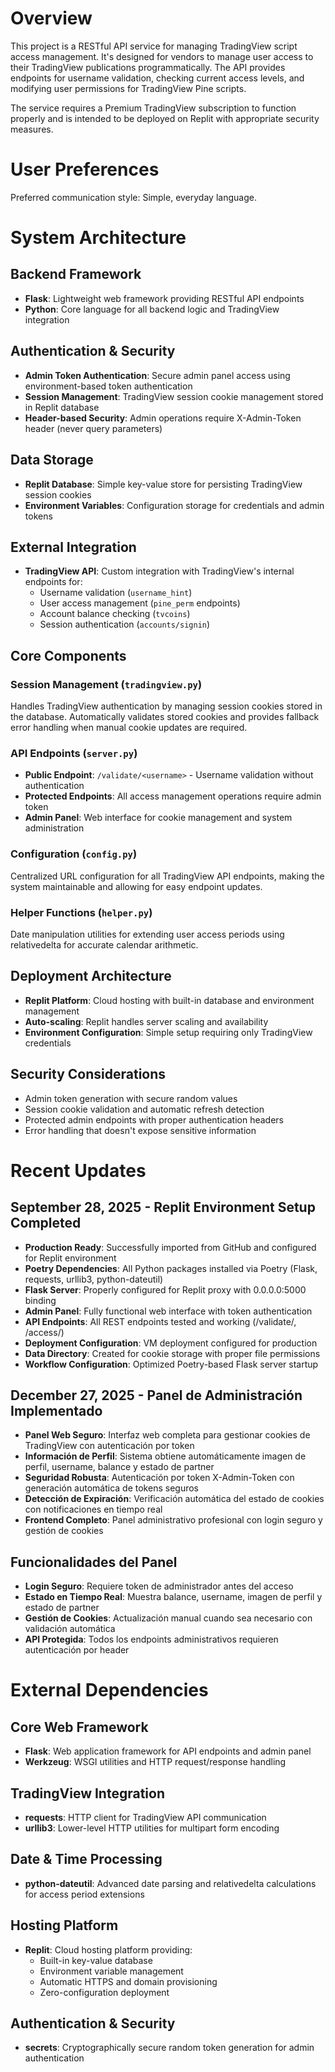# Overview

This project is a RESTful API service for managing TradingView script access management. It's designed for vendors to manage user access to their TradingView publications programmatically. The API provides endpoints for username validation, checking current access levels, and modifying user permissions for TradingView Pine scripts.

The service requires a Premium TradingView subscription to function properly and is intended to be deployed on Replit with appropriate security measures.

# User Preferences

Preferred communication style: Simple, everyday language.

# System Architecture

## Backend Framework
- **Flask**: Lightweight web framework providing RESTful API endpoints
- **Python**: Core language for all backend logic and TradingView integration

## Authentication & Security
- **Admin Token Authentication**: Secure admin panel access using environment-based token authentication
- **Session Management**: TradingView session cookie management stored in Replit database
- **Header-based Security**: Admin operations require X-Admin-Token header (never query parameters)

## Data Storage
- **Replit Database**: Simple key-value store for persisting TradingView session cookies
- **Environment Variables**: Configuration storage for credentials and admin tokens

## External Integration
- **TradingView API**: Custom integration with TradingView's internal endpoints for:
  - Username validation (`username_hint`)
  - User access management (`pine_perm` endpoints)
  - Account balance checking (`tvcoins`)
  - Session authentication (`accounts/signin`)

## Core Components

### Session Management (`tradingview.py`)
Handles TradingView authentication by managing session cookies stored in the database. Automatically validates stored cookies and provides fallback error handling when manual cookie updates are required.

### API Endpoints (`server.py`)
- **Public Endpoint**: `/validate/<username>` - Username validation without authentication
- **Protected Endpoints**: All access management operations require admin token
- **Admin Panel**: Web interface for cookie management and system administration

### Configuration (`config.py`)
Centralized URL configuration for all TradingView API endpoints, making the system maintainable and allowing for easy endpoint updates.

### Helper Functions (`helper.py`)
Date manipulation utilities for extending user access periods using relativedelta for accurate calendar arithmetic.

## Deployment Architecture
- **Replit Platform**: Cloud hosting with built-in database and environment management
- **Auto-scaling**: Replit handles server scaling and availability
- **Environment Configuration**: Simple setup requiring only TradingView credentials

## Security Considerations
- Admin token generation with secure random values
- Session cookie validation and automatic refresh detection
- Protected admin endpoints with proper authentication headers
- Error handling that doesn't expose sensitive information

# Recent Updates

## September 28, 2025 - Replit Environment Setup Completed
- **Production Ready**: Successfully imported from GitHub and configured for Replit environment
- **Poetry Dependencies**: All Python packages installed via Poetry (Flask, requests, urllib3, python-dateutil)
- **Flask Server**: Properly configured for Replit proxy with 0.0.0.0:5000 binding
- **Admin Panel**: Fully functional web interface with token authentication
- **API Endpoints**: All REST endpoints tested and working (/validate/, /access/)
- **Deployment Configuration**: VM deployment configured for production
- **Data Directory**: Created for cookie storage with proper file permissions
- **Workflow Configuration**: Optimized Poetry-based Flask server startup

## December 27, 2025 - Panel de Administración Implementado
- **Panel Web Seguro**: Interfaz web completa para gestionar cookies de TradingView con autenticación por token
- **Información de Perfil**: Sistema obtiene automáticamente imagen de perfil, username, balance y estado de partner
- **Seguridad Robusta**: Autenticación por token X-Admin-Token con generación automática de tokens seguros
- **Detección de Expiración**: Verificación automática del estado de cookies con notificaciones en tiempo real
- **Frontend Completo**: Panel administrativo profesional con login seguro y gestión de cookies

## Funcionalidades del Panel
- **Login Seguro**: Requiere token de administrador antes del acceso
- **Estado en Tiempo Real**: Muestra balance, username, imagen de perfil y estado de partner
- **Gestión de Cookies**: Actualización manual cuando sea necesario con validación automática
- **API Protegida**: Todos los endpoints administrativos requieren autenticación por header

# External Dependencies

## Core Web Framework
- **Flask**: Web application framework for API endpoints and admin panel
- **Werkzeug**: WSGI utilities and HTTP request/response handling

## TradingView Integration
- **requests**: HTTP client for TradingView API communication
- **urllib3**: Lower-level HTTP utilities for multipart form encoding

## Date & Time Processing
- **python-dateutil**: Advanced date parsing and relativedelta calculations for access period extensions

## Hosting Platform
- **Replit**: Cloud hosting platform providing:
  - Built-in key-value database
  - Environment variable management
  - Automatic HTTPS and domain provisioning
  - Zero-configuration deployment

## Authentication & Security
- **secrets**: Cryptographically secure random token generation for admin authentication